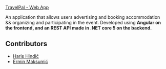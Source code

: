 [TravelPal - Web App](https://travelpal-app.netlify.app/)

An application that allows users advertising and booking accommodation && organizing and participating in the event.
Developed using **Angular on the frontend, and an REST API made in .NET core 5 on the backend.**

## Contributors

* [Haris Hindić](https://github.com/haris-hindic)
* [Ermin Maksumić](https://github.com/ErminMaksumic)

